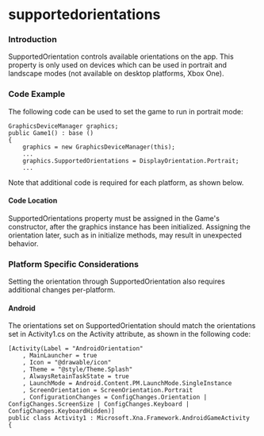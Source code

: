 # supportedorientations

### Introduction

SupportedOrientation controls available orientations on the app. This property is only used on devices which can be used in portrait and landscape modes (not available on desktop platforms, Xbox One).

### Code Example

The following code can be used to set the game to run in portrait mode:

```lang:c#
GraphicsDeviceManager graphics;
public Game1() : base ()
{
    graphics = new GraphicsDeviceManager(this);
    ...
    graphics.SupportedOrientations = DisplayOrientation.Portrait;
    ...
```

Note that additional code is required for each platform, as shown below.

#### Code Location

SupportedOrientations property must be assigned in the Game's constructor, after the graphics instance has been initialized. Assigning the orientation later, such as in initialize methods, may result in unexpected behavior.

### Platform Specific Considerations

Setting the orientation through SupportedOrientation also requires additional changes per-platform.

#### Android

The orientations set on SupportedOrientation should match the orientations set in Activity1.cs on the Activity attribute, as shown in the following code:

```lang:c#
[Activity(Label = "AndroidOrientation"
    , MainLauncher = true
    , Icon = "@drawable/icon"
    , Theme = "@style/Theme.Splash"
    , AlwaysRetainTaskState = true
    , LaunchMode = Android.Content.PM.LaunchMode.SingleInstance
    , ScreenOrientation = ScreenOrientation.Portrait
    , ConfigurationChanges = ConfigChanges.Orientation | ConfigChanges.ScreenSize | ConfigChanges.Keyboard | ConfigChanges.KeyboardHidden)]
public class Activity1 : Microsoft.Xna.Framework.AndroidGameActivity
{
```

&#x20;
